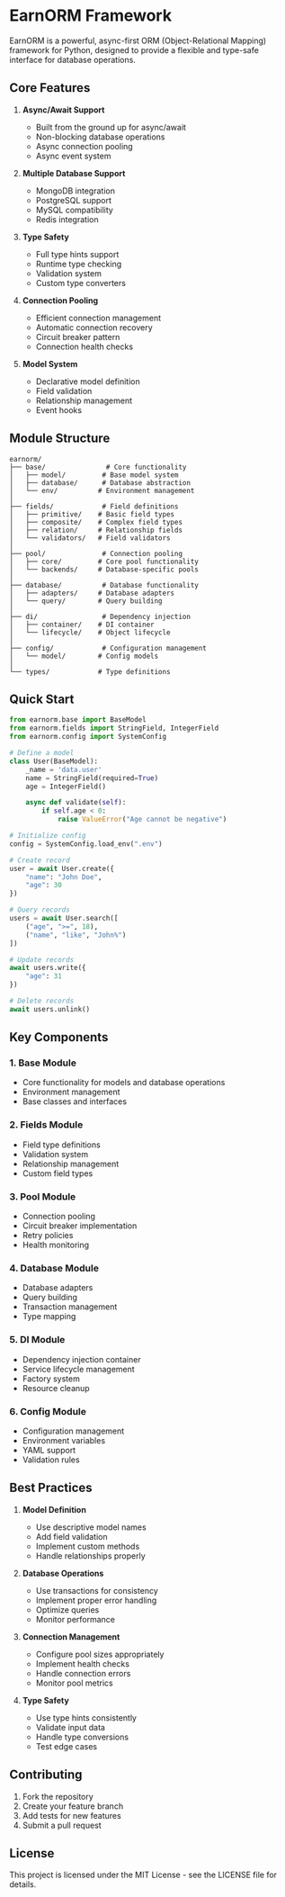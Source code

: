 # EarnORM Framework

EarnORM is a powerful, async-first ORM (Object-Relational Mapping) framework for Python, designed to provide a flexible and type-safe interface for database operations.

## Core Features

1. **Async/Await Support**
   - Built from the ground up for async/await
   - Non-blocking database operations
   - Async connection pooling
   - Async event system

2. **Multiple Database Support**
   - MongoDB integration
   - PostgreSQL support
   - MySQL compatibility
   - Redis integration

3. **Type Safety**
   - Full type hints support
   - Runtime type checking
   - Validation system
   - Custom type converters

4. **Connection Pooling**
   - Efficient connection management
   - Automatic connection recovery
   - Circuit breaker pattern
   - Connection health checks

5. **Model System**
   - Declarative model definition
   - Field validation
   - Relationship management
   - Event hooks

## Module Structure

```
earnorm/
├── base/               # Core functionality
│   ├── model/         # Base model system
│   ├── database/      # Database abstraction
│   └── env/          # Environment management
│
├── fields/            # Field definitions
│   ├── primitive/    # Basic field types
│   ├── composite/    # Complex field types
│   ├── relation/     # Relationship fields
│   └── validators/   # Field validators
│
├── pool/              # Connection pooling
│   ├── core/         # Core pool functionality
│   └── backends/     # Database-specific pools
│
├── database/          # Database functionality
│   ├── adapters/     # Database adapters
│   └── query/        # Query building
│
├── di/                # Dependency injection
│   ├── container/    # DI container
│   └── lifecycle/    # Object lifecycle
│
├── config/            # Configuration management
│   └── model/        # Config models
│
└── types/            # Type definitions
```

## Quick Start

```python
from earnorm.base import BaseModel
from earnorm.fields import StringField, IntegerField
from earnorm.config import SystemConfig

# Define a model
class User(BaseModel):
    _name = 'data.user'
    name = StringField(required=True)
    age = IntegerField()

    async def validate(self):
        if self.age < 0:
            raise ValueError("Age cannot be negative")

# Initialize config
config = SystemConfig.load_env(".env")

# Create record
user = await User.create({
    "name": "John Doe",
    "age": 30
})

# Query records
users = await User.search([
    ("age", ">=", 18),
    ("name", "like", "John%")
])

# Update records
await users.write({
    "age": 31
})

# Delete records
await users.unlink()
```

## Key Components

### 1. Base Module
- Core functionality for models and database operations
- Environment management
- Base classes and interfaces

### 2. Fields Module
- Field type definitions
- Validation system
- Relationship management
- Custom field types

### 3. Pool Module
- Connection pooling
- Circuit breaker implementation
- Retry policies
- Health monitoring

### 4. Database Module
- Database adapters
- Query building
- Transaction management
- Type mapping

### 5. DI Module
- Dependency injection container
- Service lifecycle management
- Factory system
- Resource cleanup

### 6. Config Module
- Configuration management
- Environment variables
- YAML support
- Validation rules

## Best Practices

1. **Model Definition**
   - Use descriptive model names
   - Add field validation
   - Implement custom methods
   - Handle relationships properly

2. **Database Operations**
   - Use transactions for consistency
   - Implement proper error handling
   - Optimize queries
   - Monitor performance

3. **Connection Management**
   - Configure pool sizes appropriately
   - Implement health checks
   - Handle connection errors
   - Monitor pool metrics

4. **Type Safety**
   - Use type hints consistently
   - Validate input data
   - Handle type conversions
   - Test edge cases

## Contributing

1. Fork the repository
2. Create your feature branch
3. Add tests for new features
4. Submit a pull request

## License

This project is licensed under the MIT License - see the LICENSE file for details.
